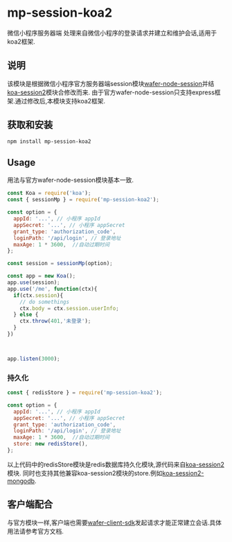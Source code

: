 # mp-session-koa2
微信小程序服务器端 处理来自微信小程序的登录请求并建立和维护会话,适用于koa2框架.

## 说明
该模块是根据微信小程序官方服务器端session模块[wafer-node-session](https://github.com/tencentyun/wafer-node-session)并结[koa-session2](https://github.com/Secbone/koa-session2)模块合修改而来.
由于官方wafer-node-session只支持express框架.通过修改后,本模块支持koa2框架.


## 获取和安装
```
npm install mp-session-koa2

```

## Usage
用法与官方wafer-node-session模块基本一致.
```javaScript
const Koa = require('koa');
const { sessionMp } = require('mp-session-koa2');

const option = {
  appId: '...', // 小程序 appId
  appSecret: '...', // 小程序 appSecret
  grant_type: 'authorization_code',
  loginPath: '/api/login', // 登录地址
  maxAge: 1 * 3600,  //自动过期时间
};

const session = sessionMp(option);

const app = new Koa();
app.use(session);
app.use('/me', function(ctx){
  if(ctx.session){
    // do somethings
    ctx.body = ctx.session.userInfo;
  } else {
    ctx.throw(401,'未登录');
  }
})



app.listen(3000);

```

### 持久化
```javaScript
const { redisStore } = require('mp-session-koa2');

const option = {
  appId: '...', // 小程序 appId
  appSecret: '...', // 小程序 appSecret
  grant_type: 'authorization_code',
  loginPath: '/api/login', // 登录地址
  maxAge: 1 * 3600,  //自动过期时间
  store: new redisStore(),
};
```
以上代码中的redisStore模块是redis数据库持久化模块,源代码来自[koa-session2](https://github.com/Secbone/koa-session2)模块.
同时也支持其他兼容koa-session2模块的store.例如[koa-session2-mongodb](https://github.com/lihaizhong/koa-session2-mongodb).


## 客户端配合
与官方模块一样,客户端也需要[wafer-client-sdk](https://github.com/tencentyun/wafer-client-sdk)发起请求才能正常建立会话.具体用法请参考官方文档.
